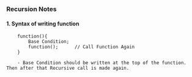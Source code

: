 ### Recursion Notes

#### 1. Syntax of writing function
        function(){
            Base Condition;
            function();      // Call Function Again 
        }
        
        - Base Condition should be written at the top of the function. Then after that Recursive call is made again.
        
        
